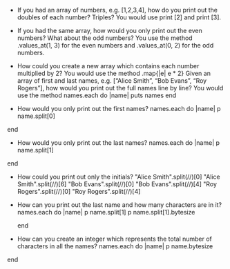 * If you had an array of numbers, e.g. [1,2,3,4], how do you print out the doubles of each number? Triples?
You would use print <collection> [2] and print <collection>[3].
* If you had the same array, how would you only print out the even numbers? What about the odd numbers?
You use the method <collection>.values_at(1, 3) for the even numbers and <collection>.values_at(0, 2) for the odd numbers.
* How could you create a new array which contains each number multiplied by 2?
You would use the method <collection>.map{|e| e * 2}
Given an array of first and last names, e.g. [“Alice Smith”, “Bob Evans”, “Roy Rogers”], how would you print out the full names line by line?
You would use the method names.each do |name|
puts names
end

* How would you only print out the first names?
names.each do |name|
  p name.split[0]

end

* How would you only print out the last names?
names.each do |name|
  p name.split[1]

end

* How could you print out only the initials?
"Alice Smith".split(//)[0]
"Alice Smith".split(//)[6]
"Bob Evans".split(//)[0]
"Bob Evans".split(//)[4]
"Roy Rogers".split(//)[0]
"Roy Rogers".split(//)[4]

* How can you print out the last name and how many characters are in it?
names.each do |name|
  p name.split[1]
  p name.split[1].bytesize

  end

* How can you create an integer which represents the total number of characters in all the names?
names.each do |name|
  p name.bytesize

end
